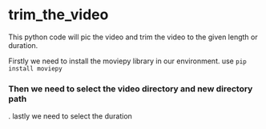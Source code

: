 # trim_the_video

This python code will pic the video and trim the video to the given length or duration.

Firstly we need to install the moviepy library in our environment. use `pip install moviepy`
### Then we need to select the video directory and new directory path
. lastly we need to select the duration

